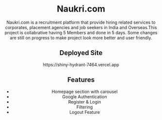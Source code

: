 <h1 align="center">Naukri.com</h1>
<p align="center">Naukri.com is a recruitment platform that provide hiring related services to corporates, placement agencies and job seekers in India and Overseas.This project is collabrative having 5 Members and done in 5 days. Some changes are still on progress to make project look more better and user friendly.</p>
<h2 align="center">Deployed Site</h2> <p align='center'>https://shiny-hydrant-7464.vercel.app</p> 
<h2 align="center">Features</h2>
<ul align='center'><li>Homepage section with carousel</li> <li>Google Authentication</li> <li>Register & Login </li> <li>Filtering</li><li>Logout Feature</li></ul>

